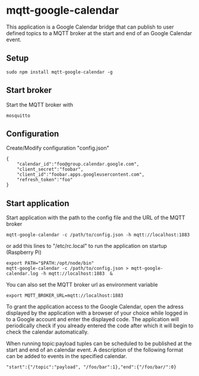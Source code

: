 # mqtt-google-calendar

This application is a Google Calendar bridge that can publish to user defined topics to a MQTT broker at the start and end of an Google Calendar event. 

## Setup

	sudo npm install mqtt-google-calendar -g
	
## Start broker

Start the MQTT broker with

	mosquitto
	
## Configuration

Create/Modify configuration "config.json"


	{
		"calendar_id":"foo@group.calendar.google.com",
		"client_secret":"foobar",
	   	"client_id":"foobar.apps.googleusercontent.com",
	   	"refresh_token":"foo"              
	}

## Start application

Start application with the path to the config file and the URL of the MQTT broker

	mqtt-google-calendar -c /path/to/config.json -h mqtt://localhost:1883

or add this lines to "/etc/rc.local" to run the application on startup (Raspberry Pi)

	export PATH="$PATH:/opt/node/bin"
	mqtt-google-calendar -c /path/to/config.json > mqtt-google-calendar.log -h mqtt://localhost:1883  &

You can also set the MQTT broker url as environment variable

	export MQTT_BROKER_URL=mqtt://localhost:1883

To grant the application access to the Google Calendar, open the adress displayed by the application with a browser of your choice while logged in to a Google account and enter the displayed code. The application will periodically check if you already entered the code after which it will begin to check the calendar automatically.  

When running topic:payload tuples can be scheduled to be published at the start and end of an calendar event. 
A description of the following format can be added to events in the specified calendar. 

	"start":{"/topic":"payload", "/foo/bar":1},"end":{"/foo/bar/":0}




